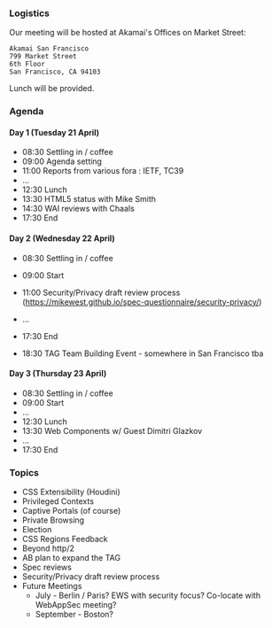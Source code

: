 ### Logistics

Our meeting will be hosted at Akamai's Offices on Market Street:

    Akamai San Francisco
    799 Market Street
    6th Floor
    San Francisco, CA 94103

Lunch will be provided.


### Agenda

#### Day 1 (Tuesday 21 April)

* 08:30 Settling in / coffee
* 09:00 Agenda setting
* 11:00 Reports from various fora : IETF, TC39
* …
* 12:30 Lunch
* 13:30 HTML5 status with Mike Smith
* 14:30 WAI reviews with Chaals
* 17:30 End

#### Day 2 (Wednesday 22 April)

* 08:30 Settling in / coffee
* 09:00 Start
* 11:00 Security/Privacy draft review process
  (https://mikewest.github.io/spec-questionnaire/security-privacy/)
* ...
* 17:30 End

* 18:30 TAG Team Building Event - somewhere in San Francisco tba

#### Day 3 (Thursday 23 April)

* 08:30 Settling in / coffee
* 09:00 Start
* ...
* 12:30 Lunch
* 13:30 Web Components w/ Guest Dimitri Glazkov
* ...
* 17:30 End


### Topics

* CSS Extensibility (Houdini)
* Privileged Contexts
* Captive Portals (of course)
* Private Browsing
* Election
* CSS Regions Feedback
* Beyond http/2
* AB plan to expand the TAG
* Spec reviews
* Security/Privacy draft review process
* Future Meetings
  * July - Berlin / Paris? EWS with security focus? Co-locate with WebAppSec meeting?
  * September - Boston?
